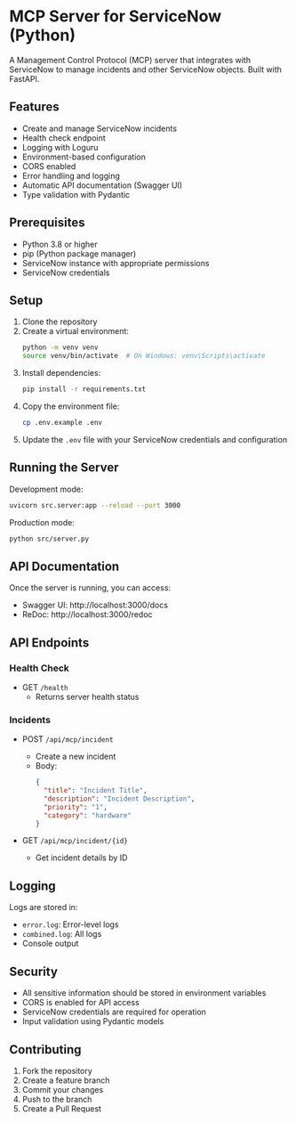 # MCP Server for ServiceNow (Python)

A Management Control Protocol (MCP) server that integrates with ServiceNow to manage incidents and other ServiceNow objects. Built with FastAPI.

## Features

- Create and manage ServiceNow incidents
- Health check endpoint
- Logging with Loguru
- Environment-based configuration
- CORS enabled
- Error handling and logging
- Automatic API documentation (Swagger UI)
- Type validation with Pydantic

## Prerequisites

- Python 3.8 or higher
- pip (Python package manager)
- ServiceNow instance with appropriate permissions
- ServiceNow credentials

## Setup

1. Clone the repository
2. Create a virtual environment:
   ```bash
   python -m venv venv
   source venv/bin/activate  # On Windows: venv\Scripts\activate
   ```
3. Install dependencies:
   ```bash
   pip install -r requirements.txt
   ```
4. Copy the environment file:
   ```bash
   cp .env.example .env
   ```
5. Update the `.env` file with your ServiceNow credentials and configuration

## Running the Server

Development mode:
```bash
uvicorn src.server:app --reload --port 3000
```

Production mode:
```bash
python src/server.py
```

## API Documentation

Once the server is running, you can access:
- Swagger UI: http://localhost:3000/docs
- ReDoc: http://localhost:3000/redoc

## API Endpoints

### Health Check
- GET `/health`
  - Returns server health status

### Incidents
- POST `/api/mcp/incident`
  - Create a new incident
  - Body:
    ```json
    {
      "title": "Incident Title",
      "description": "Incident Description",
      "priority": "1",
      "category": "hardware"
    }
    ```

- GET `/api/mcp/incident/{id}`
  - Get incident details by ID

## Logging

Logs are stored in:
- `error.log`: Error-level logs
- `combined.log`: All logs
- Console output

## Security

- All sensitive information should be stored in environment variables
- CORS is enabled for API access
- ServiceNow credentials are required for operation
- Input validation using Pydantic models

## Contributing

1. Fork the repository
2. Create a feature branch
3. Commit your changes
4. Push to the branch
5. Create a Pull Request 